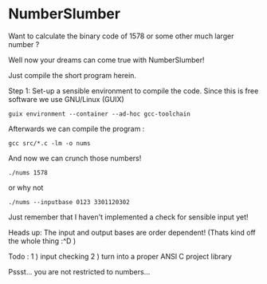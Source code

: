# NumberSlumber
Want to calculate the binary code of 1578 or some other much larger number ?

Well now your dreams can come true with NumberSlumber!

Just compile the short program herein.

Step 1: Set-up a sensible environment to compile the code.
Since this is free software we use GNU/Linux (GUIX)
```
guix environment --container --ad-hoc gcc-toolchain
```
Afterwards we can compile the program :
```
gcc src/*.c -lm -o nums
```
And now we can crunch those numbers!

```
./nums 1578
```
or why not
```
./nums --inputbase 0123 3301120302
```
Just remember that I haven't implemented a check for sensible input yet!

Heads up: The input and output bases are order dependent! (Thats kind off the whole thing :^D )

Todo :
	1 ) input checking
        2 ) turn into a proper ANSI C project library

Pssst... you are not restricted to numbers...
